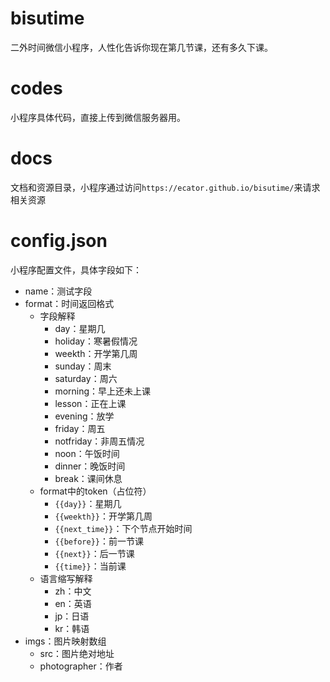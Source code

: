 # bisutime
二外时间微信小程序，人性化告诉你现在第几节课，还有多久下课。

# codes
小程序具体代码，直接上传到微信服务器用。

# docs
文档和资源目录，小程序通过访问`https://ecator.github.io/bisutime/`来请求相关资源

# config.json
小程序配置文件，具体字段如下：

- name：测试字段
- format：时间返回格式
	- 字段解释
		- day：星期几
		- holiday：寒暑假情况
		- weekth：开学第几周
		- sunday：周末
		- saturday：周六
		- morning：早上还未上课
		- lesson：正在上课
		- evening：放学
		- friday：周五
		- notfriday：非周五情况
		- noon：午饭时间
		- dinner：晚饭时间
		- break：课间休息
	- format中的token（占位符）
		- `{{day}}`：星期几
		- `{{weekth}}`：开学第几周
		- `{{next_time}}`：下个节点开始时间
		- `{{before}}`：前一节课
		- `{{next}}`：后一节课
		- `{{time}}`：当前课
	- 语言缩写解释
		- zh：中文
		- en：英语
		- jp：日语
		- kr：韩语
- imgs：图片映射数组
	- src：图片绝对地址
	- photographer：作者

